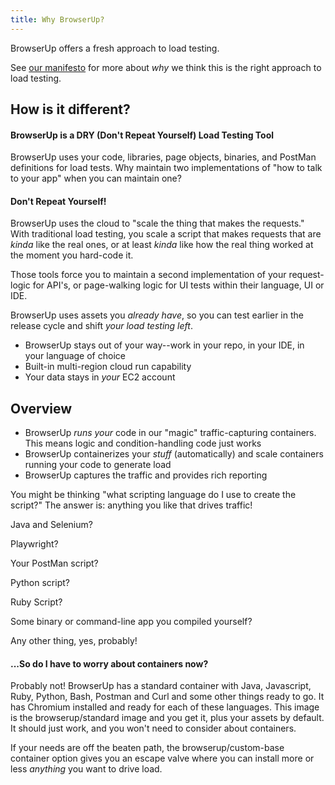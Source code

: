 ```yaml
---
title: Why BrowserUp?
---
```


BrowserUp offers a fresh approach to load testing.

See [our manifesto](manifesto.md) for more about _why_ we think this is the right approach to load testing.

## How is it different?

#### BrowserUp is a DRY (Don't Repeat Yourself) Load Testing Tool

BrowserUp uses your code, libraries, page objects, binaries, and PostMan definitions for load tests.
Why maintain two implementations of "how to talk to your app" when you can maintain one?

#### Don't Repeat Yourself!

BrowserUp uses the cloud to "scale the thing that makes the requests." With traditional load testing,
you scale a script that makes requests that are _kinda_ like the real ones,
or at least _kinda_ like how the real thing worked at the moment you hard-code it.

Those tools force you to maintain a second implementation of your request-logic for API's, or page-walking logic for
UI tests within their language, UI or IDE.

BrowserUp uses assets you _already have_, so you can test earlier in the release cycle and shift
*your load testing left*.

* BrowserUp stays out of your way--work in your repo, in your IDE, in your language of choice
* Built-in multi-region cloud run capability
* Your data stays in _your_ EC2 account

## Overview

* BrowserUp *runs* _your_ code in our "magic" traffic-capturing containers. This means logic and condition-handling code just works
* BrowserUp containerizes your _stuff_ (automatically) and scale containers running your code to generate load
* BrowserUp captures the traffic and provides rich reporting

You might be thinking "what scripting language do I use to create the script?" The answer is: anything you like that drives traffic!

Java and Selenium? <i class="fas fa-check" style="color: green; padding-left: 15px;"></i>

Playwright? <i class="fas fa-check" style="color: green; padding-left: 15px;"></i>

Your PostMan script? <i class="fas fa-check" style="color: green; padding-left: 15px;"></i>

Python script? <i class="fas fa-check" style="color: green; padding-left: 15px;"></i>

Ruby Script? <i class="fas fa-check" style="color: green; padding-left: 15px;"></i>

Some binary or command-line app you compiled yourself? <i class="fas fa-check" style="color: green; padding-left: 15px;"></i>

Any other thing, yes, probably!

#### ...So do I have to worry about containers now?

Probably not! BrowserUp has a standard container with Java, Javascript, Ruby, Python, Bash, Postman
and Curl and some other things ready to go. It has Chromium installed and ready for each of these languages. This image
is the browserup/standard image and you get it, plus your assets by default.
It should just work, and you won't need to consider about containers.

If your needs are off the beaten path, the browserup/custom-base container option gives you an escape valve
where you can install more or less *anything* you want to drive load.
